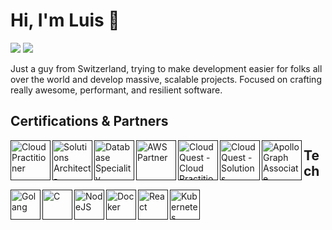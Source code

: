 # Hi, I'm Luis 👋

![](https://komarev.com/ghpvc/?username=luismmadeirac&color=brightgreen)
![](https://img.shields.io/badge/dynamic/json?label=%E2%AD%90%20Total%20stars&query=%24.stars&url=https%3A%2F%2Fapi.github-star-counter.workers.dev%2Fuser%2Fluismmadeirac)

Just a guy from Switzerland, trying to make development easier for folks all over the world and develop massive, scalable projects. Focused on crafting really awesome, performant, and resilient software.

## Certifications & Partners

[<img width="64px" align="left" alt="Cloud Practitioner" src="https://www.sunsetlearning.com/wp-content/uploads/2022/06/AWS-Certified-Cloud-Practitioner_badge.png" />]()

[<img width="64px" align="left" alt="Solutions Architect - Associate" src="https://cdn.prod.website-files.com/64e5d9235951ea488bbccad9/66645df90de3867804d2ec04_AWS%20Solutions%20Architect.png" />]()

[<img width="64px" align="left" alt="Database Speciality" src="https://www.pooyan.info/img/certificates/aws_certified_database_specialty_badge.png" />]()

[<img width="64px" align="left" alt="AWS Partner" src="https://images.credly.com/images/7b2c708c-a3e1-4c7f-985c-b6b62a5b1db8/image.png" />]()

[<img width="64px" align="left" alt="Cloud Quest - Cloud Practitioner" src="https://images.credly.com/size/340x340/images/2784d0d8-327c-406f-971e-9f0e15097003/image.png" />]()

[<img width="64px" align="left" alt="Cloud Quest - Solutions Architect" src="https://images.credly.com/size/340x340/images/9e9e7ef7-384f-4636-8743-1b89a68fb46b/image.png" />]()

[<img width="64px" align="left" alt="Apollo Graph Associate" src="https://res.cloudinary.com/apollographql/image/upload/v1632844693/badge_sfsiin.svg" />]()

<break></break>
<break></break>

## Tech

[<img width="48px" align="left" alt="Golang" src="https://img.icons8.com/?size=512&id=44442&format=png" />]()
[<img width="48px" align="left" alt="C" src="https://encrypted-tbn0.gstatic.com/images?q=tbn:ANd9GcQfKZdbmTKy7h3cd-gxj7dKBQpTUJkt5tpmtQ&s " />]()

[<img width="48px" align="left" alt="NodeJS" src="https://e7.pngegg.com/pngimages/306/37/png-clipart-node-js-logo-node-js-javascript-web-application-express-js-computer-software-others-miscellaneous-text.png" />]()

[<img width="48px" align="left" alt="Docker" src="https://cdn4.iconfinder.com/data/icons/logos-and-brands/512/97_Docker_logo_logos-512.png" />]()

[<img width="48px" align="left" alt="React" src="https://download.logo.wine/logo/React_(web_framework)/React_(web_framework)-Logo.wine.png" />]()

[<img width="48px" align="left" alt="Kubernetes" src="https://upload.wikimedia.org/wikipedia/commons/thumb/3/39/Kubernetes_logo_without_workmark.svg/1200px-Kubernetes_logo_without_workmark.svg.png" />]()
